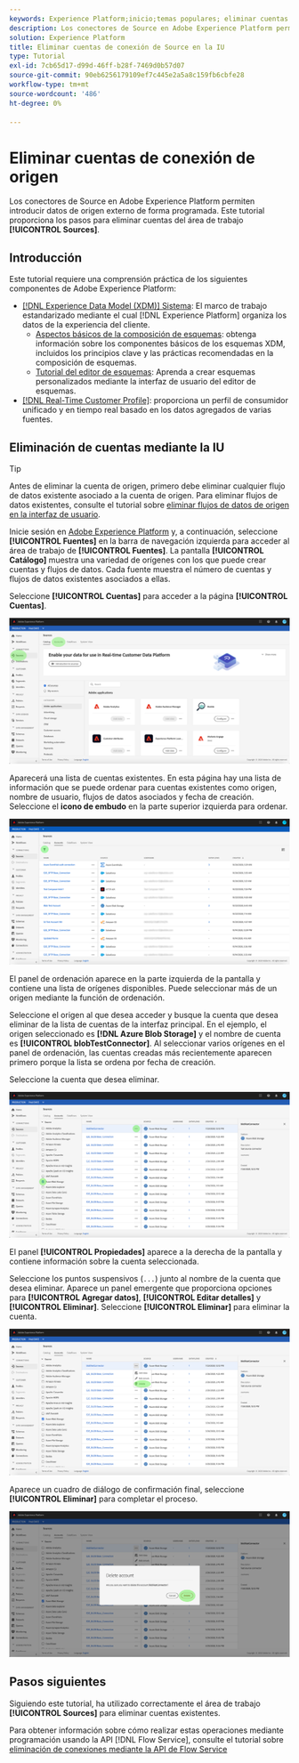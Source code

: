 ```yaml
---
keywords: Experience Platform;inicio;temas populares; eliminar cuentas
description: Los conectores de Source en Adobe Experience Platform permiten introducir datos de origen externo de forma programada. Este tutorial proporciona los pasos para eliminar cuentas del espacio de trabajo de orígenes.
solution: Experience Platform
title: Eliminar cuentas de conexión de Source en la IU
type: Tutorial
exl-id: 7cb65d17-d99d-46ff-b28f-7469d0b57d07
source-git-commit: 90eb6256179109ef7c445e2a5a8c159fb6cbfe28
workflow-type: tm+mt
source-wordcount: '486'
ht-degree: 0%

---
```


# Eliminar cuentas de conexión de origen

Los conectores de Source en Adobe Experience Platform permiten introducir datos de origen externo de forma programada. Este tutorial proporciona los pasos para eliminar cuentas del área de trabajo **[!UICONTROL Sources]**.

## Introducción

Este tutorial requiere una comprensión práctica de los siguientes componentes de Adobe Experience Platform:

- [[!DNL Experience Data Model (XDM)] Sistema](../../../xdm/home.md): El marco de trabajo estandarizado mediante el cual [!DNL Experience Platform] organiza los datos de la experiencia del cliente.
   - [Aspectos básicos de la composición de esquemas](../../../xdm/schema/composition.md): obtenga información sobre los componentes básicos de los esquemas XDM, incluidos los principios clave y las prácticas recomendadas en la composición de esquemas.
   - [Tutorial del editor de esquemas](../../../xdm/tutorials/create-schema-ui.md): Aprenda a crear esquemas personalizados mediante la interfaz de usuario del editor de esquemas.
- [[!DNL Real-Time Customer Profile]](../../../profile/home.md): proporciona un perfil de consumidor unificado y en tiempo real basado en los datos agregados de varias fuentes.

## Eliminación de cuentas mediante la IU

>[!TIP]
>
>Antes de eliminar la cuenta de origen, primero debe eliminar cualquier flujo de datos existente asociado a la cuenta de origen. Para eliminar flujos de datos existentes, consulte el tutorial sobre [eliminar flujos de datos de origen en la interfaz de usuario](./delete.md).

Inicie sesión en [Adobe Experience Platform](https://platform.adobe.com) y, a continuación, seleccione **[!UICONTROL Fuentes]** en la barra de navegación izquierda para acceder al área de trabajo de **[!UICONTROL Fuentes]**. La pantalla **[!UICONTROL Catálogo]** muestra una variedad de orígenes con los que puede crear cuentas y flujos de datos. Cada fuente muestra el número de cuentas y flujos de datos existentes asociados a ellas.

Seleccione **[!UICONTROL Cuentas]** para acceder a la página **[!UICONTROL Cuentas]**.

![cuentas de catálogo](../../images/tutorials/delete-accounts/catalog.png)

Aparecerá una lista de cuentas existentes. En esta página hay una lista de información que se puede ordenar para cuentas existentes como origen, nombre de usuario, flujos de datos asociados y fecha de creación. Seleccione el **icono de embudo** en la parte superior izquierda para ordenar.

![lista de flujos de datos](../../images/tutorials/delete-accounts/accounts.png)

El panel de ordenación aparece en la parte izquierda de la pantalla y contiene una lista de orígenes disponibles. Puede seleccionar más de un origen mediante la función de ordenación.

Seleccione el origen al que desea acceder y busque la cuenta que desea eliminar de la lista de cuentas de la interfaz principal. En el ejemplo, el origen seleccionado es **[!DNL Azure Blob Storage]** y el nombre de cuenta es **[!UICONTROL blobTestConnector]**. Al seleccionar varios orígenes en el panel de ordenación, las cuentas creadas más recientemente aparecen primero porque la lista se ordena por fecha de creación.

Seleccione la cuenta que desea eliminar.

![flujos de datos-sort](../../images/tutorials/delete-accounts/sort.png)

El panel **[!UICONTROL Propiedades]** aparece a la derecha de la pantalla y contiene información sobre la cuenta seleccionada.

Seleccione los puntos suspensivos (`...`) junto al nombre de la cuenta que desea eliminar. Aparece un panel emergente que proporciona opciones para **[!UICONTROL Agregar datos]**, **[!UICONTROL Editar detalles]** y **[!UICONTROL Eliminar]**. Seleccione **[!UICONTROL Eliminar]** para eliminar la cuenta.

![flujos de datos-sort](../../images/tutorials/delete-accounts/delete.png)

Aparece un cuadro de diálogo de confirmación final, seleccione **[!UICONTROL Eliminar]** para completar el proceso.

![eliminar](../../images/tutorials/delete-accounts/confirm.png)

## Pasos siguientes

Siguiendo este tutorial, ha utilizado correctamente el área de trabajo **[!UICONTROL Sources]** para eliminar cuentas existentes.

Para obtener información sobre cómo realizar estas operaciones mediante programación usando la API [!DNL Flow Service], consulte el tutorial sobre [eliminación de conexiones mediante la API de Flow Service](../../tutorials/api/delete.md)
